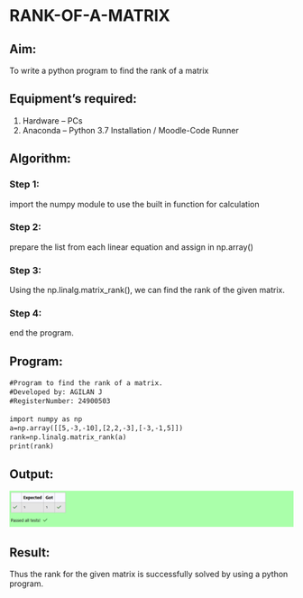# RANK-OF-A-MATRIX
## Aim:
To write a python program to find the rank of a matrix
## Equipment’s required:
1. 	Hardware – PCs
2. 	Anaconda – Python 3.7 Installation / Moodle-Code Runner
## Algorithm:
### Step 1: 
import the numpy module to use the built in function for calculation
### Step 2: 
prepare the list from each linear equation and assign in np.array()
### Step 3: 
Using the np.linalg.matrix_rank(), we can find the rank of the given matrix.
### Step 4: 
end the program.
## Program:
    #Program to find the rank of a matrix.
    #Developed by: AGILAN J
    #RegisterNumber: 24900503

    import numpy as np
    a=np.array([[5,-3,-10],[2,2,-3],[-3,-1,5]])
    rank=np.linalg.matrix_rank(a)
    print(rank)
## Output:
![result pic](<Screenshot 2024-10-29 180251-1.png>)
## Result:
Thus the rank for the given matrix is successfully solved by  using a python program.

